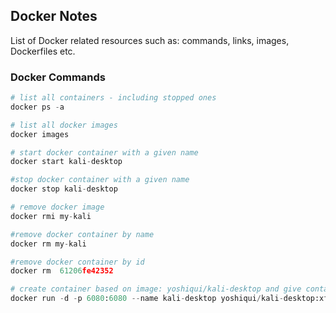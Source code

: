 ## Docker Notes

List of Docker related resources such as: commands, links, images, Dockerfiles etc.

### Docker Commands

```Python
# list all containers - including stopped ones
docker ps -a
```

```Python
# list all docker images
docker images
```

```Python
# start docker container with a given name
docker start kali-desktop

#stop docker container with a given name
docker stop kali-desktop
```

```Python               
# remove docker image 
docker rmi my-kali

#remove docker container by name
docker rm my-kali

#remove docker container by id
docker rm  61206fe42352   
```

```Python
# create container based on image: yoshiqui/kali-desktop and give container a name: kali-dekstop    
docker run -d -p 6080:6080 --name kali-desktop yoshiqui/kali-desktop:xfce
```



